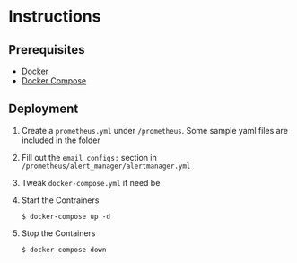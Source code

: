 # Instructions

## Prerequisites

- [Docker](https://docs.docker.com/engine/install/ubuntu/)
- [Docker Compose](https://docs.docker.com/compose/install/)

## Deployment

1. Create a `prometheus.yml` under `/prometheus`. Some sample yaml files are included in the folder

2. Fill out the `email_configs:` section in `/prometheus/alert_manager/alertmanager.yml`

3. Tweak `docker-compose.yml` if need be

4. Start the Contrainers
    ```
    $ docker-compose up -d
    ```

5. Stop the Containers
    ```
    $ docker-compose down
    ```